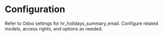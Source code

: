 # Configuration

Refer to Odoo settings for hr_holidays_summary_email. Configure related models, access rights, and options as needed.

